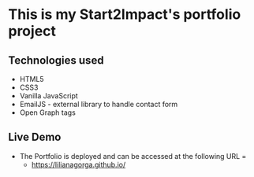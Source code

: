 # This is my Start2Impact's portfolio project 

## Technologies used 
* HTML5
* CSS3
* Vanilla JavaScript
* EmailJS - external library to handle contact form
* Open Graph tags

## Live Demo 
* The Portfolio is deployed and can be accessed at the following URL =
  * https://lilianagorga.github.io/
